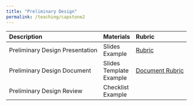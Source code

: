 ```yaml
---
title: "Preliminary Design"
permalink: /teaching/capstone2
---
```


| Description                     | Materials                | Rubric                                           |
| :--------------------           | :----------------------- | :-----                                           |
| Preliminary Design Presentation | Slides <br> Example      | [Rubric](/files/CET49xRubricPreliminaryDesignPresentation.pdf) |
| Preliminary Design Document     | Slides <br> Template <br> Example | [Document Rubric](/files/CET49xRubricWrittenPDD.pdf)  |
| Preliminary Design Review       | Checklist <br> Example     |                                                  |
